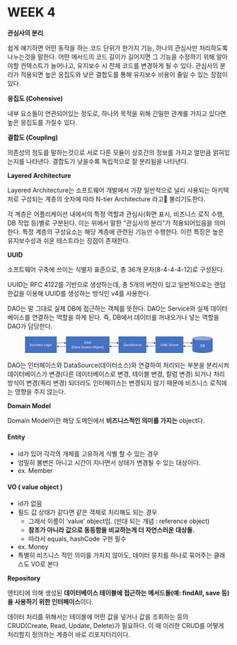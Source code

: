 # WEEK 4

**관심사의 분리**

쉽게 얘기하면 어떤 동작을 하는 코드 단위가 한가지 기능, 하나의 관심사만 처리하도록 나누는것을 말한다. 어떤 메서드의 코드 길이가 길어지면 그 기능을 수정하기 위해 알아야할 컨텍스트가 늘어나고, 유지보수 시 전체 코드를 변경하게 될 수 있다. 관심사의 분리가 적용되면 높은 응집도와 낮은 결합도를 통해 유지보수 비용이 줄일 수 있는 장점이 있다.



**응집도 (Cohensive)**

내부 요소들이 연관되어있는 정도로, 하나의 목적을 위해 긴밀한 관계를 가지고 있다면 높은 응집도를 가질수 있다.



**결합도 (Coupling)**

의존성의 정도를 말하는것으로 서로 다른 모듈이 상호간의 정보를 가지고 얼만큼 얽혀있는지를 나타낸다. 결합도가 낮을수록 독립적으로 잘 분리됨을 나타낸다.



**Layered Architecture**

Layered Architecture는 소프트웨어 개발에서 가장 일반적으로 널리 사용되는 아키텍처로 구성되는 계층의 숫자에 따라 N-tier Architecture 라고 불리기도한다.

각 계층은 어플리케이션 내에서의 특정 역할과 관심사(화면 표시, 비즈니스 로직 수행, DB 작업 등)별로 구분된다. 이는 위에서 말한 "관심사의 분리"가 적용되어있음을 의미한다. 특정 계층의 구성요소는 해당 계층에 관련된 기능만 수행한다. 이런 특징은 높은 유지보수성과 쉬운 테스트라는 장점이 존재한다.



**UUID**

소프트웨어 구축에 쓰이는 식별자 표준으로, 총 36개 문자(8-4-4-4-12)로 구성된다.&#x20;

UUID는 RFC 4122를 기반으로 생성하는데, 총 5개의 버전이 있고 일반적으로는 랜덤한값을 이용해 UUID를 생성하는 방식인 v4를 사용한다.



DAO는 말 그대로 실제 DB에 접근하는 객체를 뜻한다. DAO는 Service와 실제 데이터베이스를 연결하는 역할을 하게 된다. 즉, DB에서 데이터를 꺼내오거나 넣는 역할을 DAO가 담당한다.&#x20;

<figure><img src=".gitbook/assets/image (5).png" alt=""><figcaption></figcaption></figure>

DAO는 인터페이스와 DataSource(데이터소스)와 연결하여 처리되는 부분을 분리시켜 데이터베이스가 변경(다른 데이터베이스로 변경, 테이블 변경, 칼럼 변경) 되거나 처리 방식이 변경(쿼리 변경) 되더라도 인터페이스는 변경되지 않기 때문에 비즈니스 로직에는 영향을 주지 않는다.



**Domain Model**

Domain Model이란 해당 도메인에서 **비즈니스적인 의미를 가지는** object다.

#### Entity <a href="#entity" id="entity"></a>

* id가 있어 각각의 개체를 고유하게 식별 할 수 있는 경우
* 엄밀히 불변은 아니고 시간이 지나면서 상태가 변경될 수 있는 대상이다.
* ex. Member

#### VO ( value object ) <a href="#vo-value-object" id="vo-value-object"></a>

* id가 없음
* 필드 값 상태가 같다면 같은 객체로 처리해도 되는 경우
  * 그래서 이름이 ‘value’ object임. (반대 되는 개념 : reference object)
  * **참조가 아니라 값으로 동등함을 비교하는게 더 자연스러운 대상들.**
  * 따라서 equals, hashCode 구현 필수
* ex. Money
* 특별히 비즈니스 적인 의미를 가지지 않아도, 데이터 뭉치를 하나로 묶어주는 클래스도 VO로 본다



**Repository**

엔티티에 의해 생성된 **데이터베이스 테이블에 접근하는 메서드들(예: findAll, save 등)을 사용하기 위한 인터페이스**이다.&#x20;

데이터 처리를 위해서는 테이블에 어떤 값을 넣거나 값을 조회하는 등의 CRUD(Create, Read, Update, Delete)가 필요하다. 이 때 이러한 CRUD를 어떻게 처리할지 정의하는 계층이 바로 리포지터리이다.



